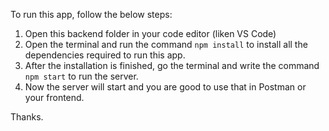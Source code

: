 To run this app, follow the below steps:

1. Open this backend folder in your code editor (liken VS Code)
2. Open the terminal and run the command `npm install` to install all the dependencies required to run this app.
3. After the installation is finished, go the terminal and write the command `npm start` to run the server.
4. Now the server will start and you are good to use that in Postman or your frontend.

Thanks.